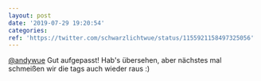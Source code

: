 ```yaml
---
layout: post
date: '2019-07-29 19:20:54'
categories: 
ref: 'https://twitter.com/schwarzlichtwue/status/1155921158497325056'
---
```

[@andywue](https://twitter.com/andywue) Gut aufgepasst! Hab's übersehen, aber nächstes mal schmeißen wir die tags auch wieder raus :)